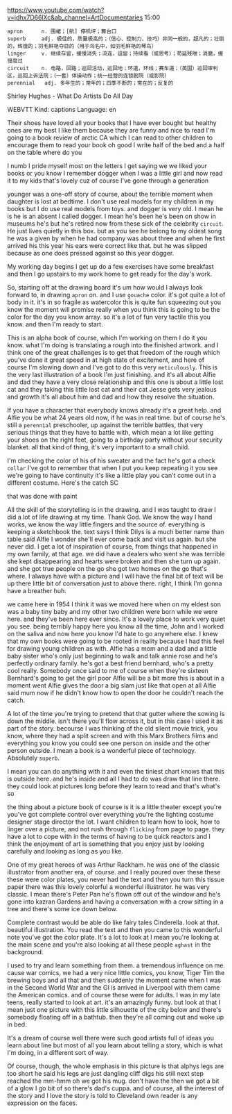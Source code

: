 https://www.youtube.com/watch?v=jdhx7D66lXc&ab_channel=ArtDocumentaries 
15:00
```
apron      n. 围裙；[航] 停机坪；舞台口
superb     adj. 极佳的，质量极高的；（信心、控制力、技巧）非同一般的，超凡的；壮丽的，辉煌的；羽毛鲜艳夺目的（用于鸟名中，如羽毛鲜艳的琴鸟）
linger     v. 继续存留，缓慢消失；流连，逗留；持续看（或思考）；苟延残喘；消磨，缓慢度过
circuit    n. 电路，回路；巡回活动，巡回地；环道，环线；赛车道；（英国）巡回审判区，巡回上诉法院；（一套）体操动作；统一经营的连锁剧院（或影院）
perennial   adj. 多年生的；常年的；四季不断的；常在的；反复的  
```

Shirley Hughes - What Do Artists Do All Day 

WEBVTT Kind: captions Language: en 

Their shoes have loved all your books that I have ever bought but healthy ones are my best I like them because they are funny and nice to read I'm going to a book review of arctic CA which I can read to other children to encourage them to read your book oh good I write half of the bed and a half on the table where do you 

I numb I pride myself most on the letters I get saying we we liked your books or you know I remember dogger when I was a little girl and now read it to my kids that's lovely cuz of course I've gone through a generation 

younger was a one-off story of course, about the terrible moment when daughter is lost at bedtime. I don't use real models for my children in my books but I do use real models from toys. and dogger is very old. I mean he is he is an absent I called dogger. I mean he's been he's been on show in museums he's but he's retired now from these sick of the celebrity `circuit`. He just lives quietly in this box. but as you see he belong to my oldest song he was a given by when he had company was about three and when he first arrived his this year his ears were correct like that. but he was slipped because as one does pressed against so this year dogger. 

My working day begins I get up do a few exercises have some breakfast and then I go upstairs to my work home to get ready for the day's work. 

So, starting off at the drawing board it's um how would I always look forward to, in drawing `apron` on. and I use `gouache` color. it's got quite a lot of body in it. it's in so fragile as watercolor this is quite fun squeezing out you know the moment will promise really when you think this is going to be the color for the day you know array. so it's a lot of fun very tactile this you know. and then I'm ready to start. 

This is an alpha book of course, which I'm working on them I do it you know. what I'm doing is translating a rough into the finished artwork. and I think one of the great challenges is to get that freedom of the rough which you've done it great speed in at high state of excitement, and here of course I'm slowing down and I've got to do this very `meticulously`. This is the very last illustration of a book I'm just finishing. and it's all about Alfie and dad they have a very close relationship and this one is about a little lost cat and they taking this little lost cat and their cat Jesse gets very jealous and growth it's all about him and dad and how they resolve the situation. 

If you have a character that everybody knows already it's a great help. and Alfie you be what 24 years old now, if he was in real time. but of course he's still a `perennial` preschooler, up against the terrible battles, that very serious things that they have to battle with, which mean a lot like getting your shoes on the right feet, going to a birthday party without your security blanket. all that kind of thing, it's very important to a small child.

I'm checking the color of his of his sweater and the fact he's got a check `collar` I've got to remember that when I put you keep repeating it you see we're going to have continuity it's like a little play you can't come out in a different costume. Here's the catch SC 

that was done with paint 

All the skill of the storytelling is in the drawing. and I was taught to draw I did a lot of life drawing at my time. Thank God. We know the way I hand works, we know the way little fingers and the source of. everything is keeping a sketchbook the. text says I think Dilys is a much better name than table said Alfie I wonder she'll ever come back and visit us again. but she never did. I get a lot of inspiration of course, from things that happened in my own family, at that age. we did have a dealers who went she was terrible she kept disappearing and hearts were broken and then she turn up again. and she got true people on the go she got two homes on the go that's where. I always have with a picture and I will have the final bit of text will be up there little bit of conversation just to above there. right, I think I'm gonna have a breather huh. 

we came here in 1954 I think it was we moved here when on my eldest son was a baby tiny baby and my other two children were born while we were here. and they've been here ever since. It's a lovely place to work very quiet you see. being terribly happy here you know all the time, John and I worked on the saliva and now here you know I'd hate to go anywhere else. I knew that my own books were going to be rooted in reality because I had this feel for drawing young children as with. Alfie has a mom and a dad and a little baby sister who's only just beginning to walk and talk annie rose and he's perfectly ordinary family. he's got a best friend bernhard, who's a pretty cool really. Somebody once said to me of course when they're sixteen Bernhard's going to get the girl poor Alfie will be a bit more this is about in a moment went Alfie gives the door a big slam just like that open at all Alfie said mum now if he didn't know how to open the door he couldn't reach the catch. 

A lot of the time you're trying to pretend that that gutter where the sowing is down the middle. isn't there you'll flow across it, but in this case I used it as part of the story. becourse I was thinking of the old silent movie trick, you know, where they had a split screen and with this Marx Brothers films and everything you know you could see one person on inside and the other person outside. I mean a book is a wonderful piece of technology. Absolutely `superb`. 

I mean you can do anything with it and even the tiniest chart knows that this is outside here. and he's inside and all I had to do was draw that line there. they could look at pictures long before they learn to read and that's what's so 

the thing about a picture book of course is it is a little theater except you're you've got complete control over everything you're the lighting costume designer stage director the lot. I want children to learn how to look, how to linger over a picture, and not rush through `flicking` from page to page. they have a lot to cope with in the terms of having to be quick reactors and I think the enjoyment of art is something that you enjoy just by looking carefully and looking as long as you like. 

One of my great heroes of was Arthur Rackham. he was one of the classic illustrator from another era, of course. and I really poured over these these these were color plates, you never had the text and then you turn this tissue paper there was this lovely colorful a wonderful illustrator. he was very classic. I mean there's Peter Pan he's flown off out of the window and he's gone into kazran Gardens and having a conversation with a crow sitting in a tree and there's some ice down below. 

Complete contrast would be able do like fairy tales Cinderella. look at that. beautiful illustration. You read the text and then you came to this wonderful note you've got the color plate. It's a lot to look at I mean you're looking at the main scene and you're also looking at all these people `aghast` in the background. 

I used to try and learn something from them. a tremendous influence on me. cause war comics, we had a very nice little comics, you know, Tiger Tim the brewing boys and all that and then suddenly the moment came when I was in the Second World War and the GI is arrived in Liverpool with them came the American comics. and of course these were for adults. I was in my late teens, really started to look at art. it's an amazingly funny. but look at that I mean just one picture with this little silhouette of the city below and there's somebody floating off in a bathtub. then they're all coming out and woke up in bed. 

It's a dream of course well there were such good artists full of ideas you learn about line but most of all you learn about telling a story, which is what I'm doing, in a different sort of way. 

Of course, though, the whole emphasis in this picture is that alphys legs are too short he said his legs are just dangling cliff digs his still next step reached the mm-hmm oh we got his mug. don't have the then we got a bit of a glow I go bit of so there's dad's cuppa. and of course, all the interest of the story and I love the story is told to Cleveland own reader is any expression on the faces.